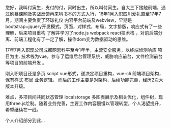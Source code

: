 您好，我叫付寅生，支付的付，寅时出生，所以叫付寅生。自大三下接触前端，通过刷慕课网及实战反馈再来啃书本的方式入行，16年1月入职四川爱礼直至17年7月。期间主要负责了环球礼仪 内容平台前端及webview，早期是bootstrap+jquery开发模式，页面，对样式，布局，文字排版，响应式有了一些理解，后来项目重构 了解并学习了node.js webpack react技术栈 ，对前后端分离、前端工程化有了一定了解，操作dom变为数据驱动的思维。

17年7月入职现公司成都网思科平至今1年半，主营安全服务，以终端侦测响应 项目为主. 技术栈为vue，参与了运维后台管理系统，威胁响应前台，文件检测前台等项目的前端开发 。

刚入职项目还是多页 script vue形式，遂决定项目重构，vue-cli 前端项目架构，保有样式 布局 业务逻辑。 而后的工作主要是对架构、后续功能完善，经历2次大版本升级。

难点，多项目间共同状态管理 localstorage 多图表展示及相关优化，组件树，现用three.js绘制。随着业务完善，主要工作内容慢慢以管理转型，个人渴望提升，希望继续在一线。

个人介绍部分到此…
